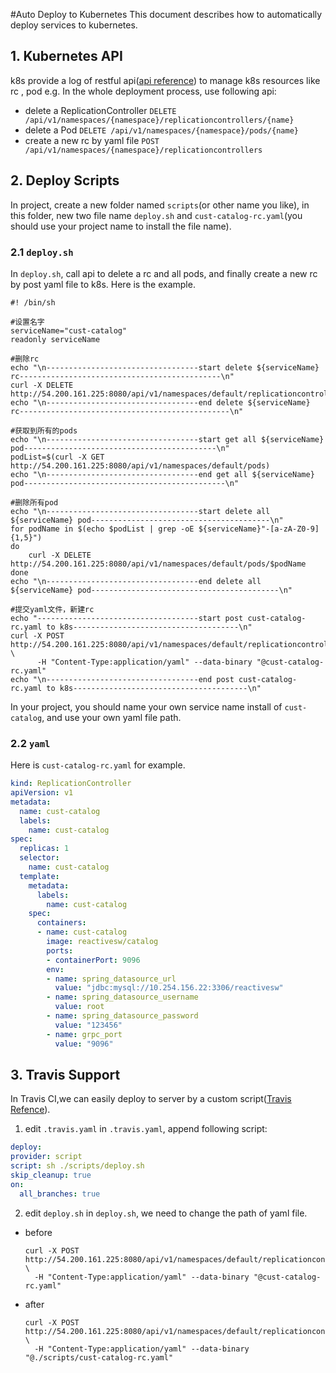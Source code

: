 #Auto Deploy to Kubernetes
This document describes how to automatically deploy services to kubernetes.

## 1. Kubernetes API
k8s provide a log of restful api([api reference](http://kubernetes.io/docs/api-reference/v1/operations/)) to manage k8s resources like rc , pod e.g.
In the whole deployment process, use following api:
* delete a ReplicationController
  `DELETE /api/v1/namespaces/{namespace}/replicationcontrollers/{name}`
* delete a Pod
  `DELETE /api/v1/namespaces/{namespace}/pods/{name}`
* create a new rc by yaml file
  `POST /api/v1/namespaces/{namespace}/replicationcontrollers`


## 2. Deploy Scripts
In project, create a new folder named `scripts`(or other name you like), in this folder, new two file name `deploy.sh` and `cust-catalog-rc.yaml`(you should use your project name to install the file name).
### 2.1 `deploy.sh`
In `deploy.sh`, call api to delete a rc and all pods, and finally create a new rc by post yaml file to k8s.
Here is the example.
```shell
#! /bin/sh

#设置名字
serviceName="cust-catalog"
readonly serviceName

#删除rc
echo "\n----------------------------------start delete ${serviceName} rc---------------------------------------------\n"
curl -X DELETE http://54.200.161.225:8080/api/v1/namespaces/default/replicationcontrollers/${serviceName}
echo "\n----------------------------------end delete ${serviceName} rc-----------------------------------------------\n"

#获取到所有的pods
echo "\n----------------------------------start get all ${serviceName} pod-------------------------------------------\n"
podList=$(curl -X GET http://54.200.161.225:8080/api/v1/namespaces/default/pods)
echo "\n----------------------------------end get all ${serviceName} pod---------------------------------------------\n"

#删除所有pod
echo "\n----------------------------------start delete all ${serviceName} pod----------------------------------------\n"
for podName in $(echo $podList | grep -oE ${serviceName}"-[a-zA-Z0-9]{1,5}")
do
	curl -X DELETE http://54.200.161.225:8080/api/v1/namespaces/default/pods/$podName
done
echo "\n----------------------------------end delete all ${serviceName} pod------------------------------------------\n"

#提交yaml文件，新建rc
echo "------------------------------------start post cust-catalog-rc.yaml to k8s-------------------------------------\n"
curl -X POST http://54.200.161.225:8080/api/v1/namespaces/default/replicationcontrollers \
	  -H "Content-Type:application/yaml" --data-binary "@cust-catalog-rc.yaml"
echo "\n----------------------------------end post cust-catalog-rc.yaml to k8s---------------------------------------\n"
```
In your project, you should name your own service name install of `cust-catalog`, and use your own yaml file path.
### 2.2 `yaml`
Here is `cust-catalog-rc.yaml` for example.
```yaml
kind: ReplicationController
apiVersion: v1
metadata:
  name: cust-catalog
  labels:
    name: cust-catalog
spec:
  replicas: 1
  selector:
    name: cust-catalog
  template:
    metadata:
      labels:
        name: cust-catalog
    spec:
      containers:
      - name: cust-catalog
        image: reactivesw/catalog
        ports:
        - containerPort: 9096
        env:
        - name: spring_datasource_url
          value: "jdbc:mysql://10.254.156.22:3306/reactivesw"
        - name: spring_datasource_username
          value: root
        - name: spring_datasource_password
          value: "123456"
        - name: grpc_port
          value: "9096"
```

## 3. Travis Support
In Travis CI,we can easily deploy to server by a custom script([Travis Refence](https://docs.travis-ci.com/user/deployment/script/)).
1. edit `.travis.yaml`
  in `.travis.yaml`, append following script:
  ```yaml
  deploy:
  provider: script
  script: sh ./scripts/deploy.sh
  skip_cleanup: true
  on:
    all_branches: true
  ```
2. edit `deploy.sh`
  in `deploy.sh`, we need to change the path of yaml file.
  * before
    ```shell 
    curl -X POST http://54.200.161.225:8080/api/v1/namespaces/default/replicationcontrollers \
	  -H "Content-Type:application/yaml" --data-binary "@cust-catalog-rc.yaml"
    ```
    
  * after
    ```shell 
    curl -X POST http://54.200.161.225:8080/api/v1/namespaces/default/replicationcontrollers \
	  -H "Content-Type:application/yaml" --data-binary "@./scripts/cust-catalog-rc.yaml"
    ```
	  
